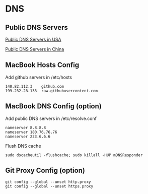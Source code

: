 # DNS

## Public DNS Servers
[Public DNS Servers in USA](https://dnschecker.org/public-dns/us)

[Public DNS Servers in China](https://dnschecker.org/public-dns/cn)

## MacBook Hosts Config
Add github servers in /etc/hosts
```
140.82.112.3	github.com
199.232.28.133	raw.githubusercontent.com
```

## MacBook DNS Config (option)
Add public DNS servers in /etc/resolve.conf
```
nameserver 8.8.8.8
nameserver 180.76.76.76
nameserver 223.6.6.6
```
Flush DNS cache
```
sudo dscacheutil -flushcache; sudo killall -HUP mDNSResponder
```

## Git Proxy Config (option)
```
git config --global --unset http.proxy
git config --global --unset https.proxy
```
